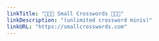 ```yaml
---
linkTitle: "🌟💫✨ Small Crosswords 🌟💫✨"
linkDescription: "(unlimited crossword minis)"
linkURL: "https://smallcrosswords.com"
---
```

